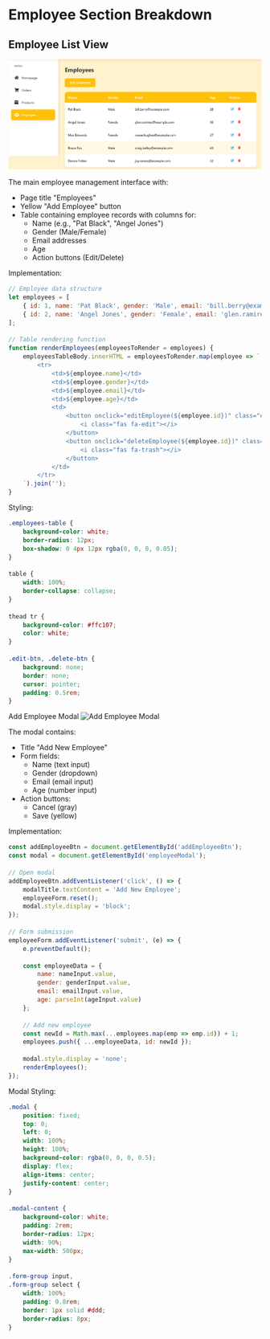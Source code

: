 # Employee Section Breakdown

## Employee List View
![Employee List Interface](images1/employee01.png)

The main employee management interface with:
- Page title "Employees"
- Yellow "Add Employee" button
- Table containing employee records with columns for:
  - Name (e.g., "Pat Black", "Angel Jones")
  - Gender (Male/Female)
  - Email addresses
  - Age
  - Action buttons (Edit/Delete)

Implementation:
```javascript
// Employee data structure
let employees = [
    { id: 1, name: 'Pat Black', gender: 'Male', email: 'bill.berry@example.com', age: 28 },
    { id: 2, name: 'Angel Jones', gender: 'Female', email: 'glen.ramirez@example.com', age: 36 }
];

// Table rendering function
function renderEmployees(employeesToRender = employees) {
    employeesTableBody.innerHTML = employeesToRender.map(employee => `
        <tr>
            <td>${employee.name}</td>
            <td>${employee.gender}</td>
            <td>${employee.email}</td>
            <td>${employee.age}</td>
            <td>
                <button onclick="editEmployee(${employee.id})" class="edit-btn">
                    <i class="fas fa-edit"></i>
                </button>
                <button onclick="deleteEmployee(${employee.id})" class="delete-btn">
                    <i class="fas fa-trash"></i>
                </button>
            </td>
        </tr>
    `).join('');
}
```

Styling:
```css
.employees-table {
    background-color: white;
    border-radius: 12px;
    box-shadow: 0 4px 12px rgba(0, 0, 0, 0.05);
}

table {
    width: 100%;
    border-collapse: collapse;
}

thead tr {
    background-color: #ffc107;
    color: white;
}

.edit-btn, .delete-btn {
    background: none;
    border: none;
    cursor: pointer;
    padding: 0.5rem;
}
```

Add Employee Modal
![Add Employee Modal](images/employee02.png)

The modal contains:
- Title "Add New Employee"
- Form fields:
  - Name (text input)
  - Gender (dropdown)
  - Email (email input)
  - Age (number input)
- Action buttons:
  - Cancel (gray)
  - Save (yellow)

Implementation:
```javascript
const addEmployeeBtn = document.getElementById('addEmployeeBtn');
const modal = document.getElementById('employeeModal');

// Open modal
addEmployeeBtn.addEventListener('click', () => {
    modalTitle.textContent = 'Add New Employee';
    employeeForm.reset();
    modal.style.display = 'block';
});

// Form submission
employeeForm.addEventListener('submit', (e) => {
    e.preventDefault();
    
    const employeeData = {
        name: nameInput.value,
        gender: genderInput.value,
        email: emailInput.value,
        age: parseInt(ageInput.value)
    };

    // Add new employee
    const newId = Math.max(...employees.map(emp => emp.id)) + 1;
    employees.push({ ...employeeData, id: newId });

    modal.style.display = 'none';
    renderEmployees();
});
```

Modal Styling:
```css
.modal {
    position: fixed;
    top: 0;
    left: 0;
    width: 100%;
    height: 100%;
    background-color: rgba(0, 0, 0, 0.5);
    display: flex;
    align-items: center;
    justify-content: center;
}

.modal-content {
    background-color: white;
    padding: 2rem;
    border-radius: 12px;
    width: 90%;
    max-width: 500px;
}

.form-group input,
.form-group select {
    width: 100%;
    padding: 0.8rem;
    border: 1px solid #ddd;
    border-radius: 8px;
}
```
